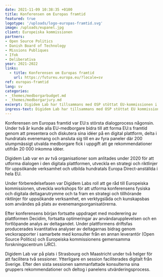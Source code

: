```yaml
---
date: 2021-11-09 10:38:35 +0100
title: Konferensen om Europas framtid
featured: true
logotype: '/uploads/logo-europas-framtid.svg'
image: /uploads/eupanel.jpg
client: Europeiska kommissionen
partners:
- Open Source Politics
- Danish Board of Technology
- Missions Publiques
- Ifok
- Deliberativa
year: 2021-2022
links:
  - title: Konferensen om Europas framtid
    url: https://futureu.europa.eu/?locale=sv
ref: europas-framtid
lang: sv
categories:
- _themes/medborgarbudget.md
- _themes/medborgarjury.md
excerpt: Digidem Lab har tillsammans med OSP stöttat EU-kommissionen i förberedelser och genomförande av den största medborgardialogen på EU-nivå någonsin.
ingress-text: Digidem Lab har tillsammans med OSP stöttat EU kommissionen i förberedelser och genomförande av den största medborgardialogen på EU-nivå någonsin.
---
```


Konferensen om Europas framtid var EU:s största dialogprocess någonsin. Under två år kunde alla EU-medborgare bidra till att forma EU:s framtid genom att presentera och diskutera sina idéer på en digital plattform, delta i hundratals evenemang och ansluta sig till en av fyra paneler där 200 slumpmässigt utvalda medborgare fick i uppgift att ge rekommendationer utifrån 20 000 inkomna idéer.

Digidem Lab var en av två organisationer som anlitades under 2020 för att utforma dialogen i den digitala plattformen, utveckla en strategi och riktlinjer för uppsökande verksamhet och utbilda hundratals Europa Direct-anställda i hela EU.

Under förberedelsefasen var Digidem Labs roll att ge råd till Europeiska kommissionen, utveckla workshops för att utforma konferensens fysiska och digitala deltagarutrymme och ta fram en strategi och tillhörande riktlinjer för uppsökande verksamhet, en verktygslåda och kunskapsbas som användes på plats av evenemangsorganisatörerna.

Efter konferensens början fortsatte uppdraget med moderering av plattformen Decidim, fortsatta optimeringar av användarupplevelsen och en fortlöpande analys av deltagandet. Under plattformens driftsfas producerades kvantitativa analyser av deltagarnas bidrag genom veckorapporter i samarbete med konsulter från en annan leverantör (Open Source Politics) och Europeiska kommissionens gemensamma forskningscentrum (JRC).

Digidem Lab var på plats i Strasbourg och Maastricht under två helger för att facilitera två sessioner. Ytterligare en session faciliterades digitalt från Sverige. Efter den sista sessionen sammanfattade konsulterna sina gruppers rekommendationer och deltog i panelens utvärderingsprocess.
